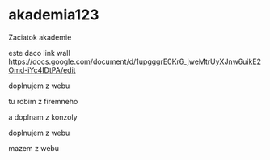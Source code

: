 # akademia123

Zaciatok akademie


este daco link wall https://docs.google.com/document/d/1upgggrE0Kr6_jweMtrUyXJnw6uikE2Omd-iYc4IDtPA/edit





doplnujem z webu
























tu robim z firemneho

a doplnam z konzoly

doplnujem z webu 

mazem z webu


